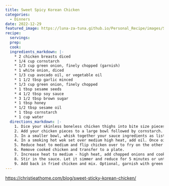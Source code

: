 ```yaml
---
title: Sweet Spicy Korean Chicken
categories:
  - Dinners
date: 2022-12-29
featured_image: https://luna-za-tuna.github.io/Personal_Recipe/images/Sweet-Sticky-Korean-Chicken-10.jpg
recipe:
  servings:
  prep:
  cook:
  ingredients_markdown: |-
    * 2 chicken breasts diced
    * 1/4 cup cornstarch
    * 1/3 cup green onion, finely chopped (garnish)
    * 1 white onion, diced
    * 1/3 cup avocado oil, or vegetable oil
    * 1 1/2 tbsp garlic minced
    * 1/3 cup green onion, finely chopped
    * 1 tbsp sesame seeds
    * 4 1/2 tbsp soy sauce
    * 3 1/2 tbsp brown sugar
    * 1 tbsp honey
    * 1/2 tbsp sesame oil
    * 1 tbsp cornstarch
    * 1 cup water
  directions_markdown: |-
    1. Dice your skinless boneless chicken thighs into bite size pieces, about 6 equal bite size pieces per thigh.
    2. Add your chicken pieces to a large bowl followed by cornstarch. Mix well to coat each piece of chicken. It’s okay if the excess starch falls off as long as your chicken in coated in it.
    3. In a smaller bowl, whisk together your sauce ingredients as listed.
    4. In a smoking hot wok set over medium high heat, add oil. Once oil begins to smoke, carefully add the coated chicken. Spread it out evenly and do not move it. Fry on one side for 5-7 minutes or until golden crispy brown.
    5. Reduce heat to medium and flip chicken over to fry on the other side for another 5-7 minutes or until golden and crispy.
    6. Remove cooked chicken and transfer to a plate.
    7. Increase heat to medium - high heat, add chopped onions and cook until they have softened. About 1 minute.
    8. Stir in the sauce. Let it simmer and reduce for 5 minutes or until thick and glossy.
    9. Add back in fried chicken and mix. Optional, garnish with green onions. Remove off heat and serve to enjoy!
---
```

https://christieathome.com/blog/sweet-sticky-korean-chicken/
